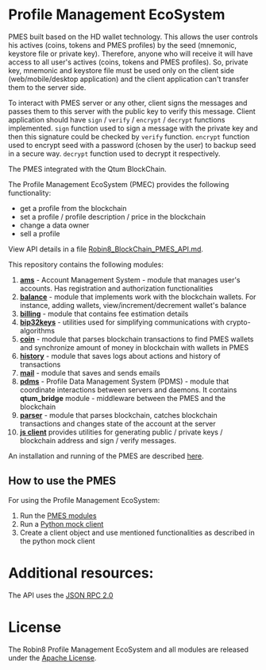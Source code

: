 # Profile Management EcoSystem

PMES built based on the HD wallet technology. This allows the user controls his actives (coins, tokens and PMES profiles) by the seed (mnemonic, keystore file or private key). Therefore, anyone who will receive it will have access to all user's actives (coins, tokens and PMES profiles). So, private key, mnemonic and keystore file must be used only on the client side (web/mobile/desktop application) and the client application can't transfer them to the server side.

To interact with PMES server or any other, client signs the messages and passes them to this server with the public key to verify this message. Client application should have `sign` / `verify` / `encrypt` / `decrypt` functions implemented. `sign` function used to sign a message with the private key and then this signature could be checked by `verify` function. `encrypt` function used to encrypt seed with a password (chosen by the user) to backup seed in a secure way. `decrypt` function used to decrypt it respectively.

The PMES integrated with the Qtum BlockChain.

The Profile Management EcoSystem (PMEC) provides the following functionality:

- get a profile from the blockchain
- set a profile / profile description / price in the blockchain
- change a data owner
- sell a profile

View API details in a file [Robin8_BlockChain_PMES_API.md](Robin8_BlockChain_PMES_API.md).

This repository contains the following modules:

1. [**ams**](ams) - Account Management System - module that manages user's accounts. Has registration and authorization functionalities
2. [**balance**](balance) - module that implements work with the blockchain wallets. For instance, adding wallets, view/increment/decrement wallet's balance
2. [**billing**](billing) - module that contains fee estimation details
4. [**bip32keys**](utils/bip32keys) - utilities used for simplifying communications with crypto-algorithms
4. [**coin**](coin) - module that parses blockchain transactions to find PMES wallets and synchronize amount of money in blockchain with wallets in PMES
3. [**history**](history) - module that saves logs about actions and history of transactions
5. [**mail**](mail) - module that saves and sends emails
6. [**pdms**](pdms) - Profile Data Management System (PDMS) - module that coordinate interactions between servers and daemons. It contains **qtum_bridge** module - middleware between the PMES and the blockchain
7. [**parser**](parser) - module that parses blockchain, catches blockchain transactions and changes state of the account at the server
8. [**js client**](js_client) provides utilities for generating public / private keys / blockchain address and sign / verify messages.

An installation and running of the PMES are described [here](Installation.md).

## How to use the PMES

For using the Profile Management EcoSystem:

1. Run the [PMES modules](Installation.md)
2. Run a [Python mock client](https://github.com/Robin8Put/pdms_py_client)
3. Create a client object and use mentioned functionalities as described in the python mock client

# Additional resources:

The API uses the [JSON RPC 2.0](http://www.jsonrpc.org/specification) 

# License

The Robin8 Profile Management EcoSystem and all modules are released under the [Apache License](https://www.apache.org/licenses/LICENSE-2.0).
